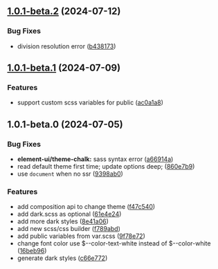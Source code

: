 ## [1.0.1-beta.2](https://github.com/yujinpan/el-css-var/compare/v1.0.1-beta.1...v1.0.1-beta.2) (2024-07-12)

### Bug Fixes

- division resolution error ([b438173](https://github.com/yujinpan/el-css-var/commit/b438173d6569187d4bbd4fd6b20df9d9fe0fed13))

## [1.0.1-beta.1](https://github.com/yujinpan/el-css-var/compare/v1.0.1-beta.0...v1.0.1-beta.1) (2024-07-09)

### Features

- support custom scss variables for public ([ac0a1a8](https://github.com/yujinpan/el-css-var/commit/ac0a1a8baf36a6b840dfdd234cf9ddad37faea03))

## 1.0.1-beta.0 (2024-07-05)

### Bug Fixes

- **element-ui/theme-chalk:** sass syntax error ([a66914a](https://github.com/yujinpan/el-css-var/commit/a66914a00c49a3da2acfcf3a4ef144ffb4181b69))
- read default theme first time; update options deep; ([860e7b9](https://github.com/yujinpan/el-css-var/commit/860e7b91e426cb6e6a2a27dfc640a79712ca433b))
- use `document` when no ssr ([9398ab0](https://github.com/yujinpan/el-css-var/commit/9398ab03625a95a5423757b2ecfc861257e9971d))

### Features

- add composition api to change theme ([f47c540](https://github.com/yujinpan/el-css-var/commit/f47c5400c1e84c590c8f4eea0cfeb2c991d05972))
- add dark.scss as optional ([61e4e24](https://github.com/yujinpan/el-css-var/commit/61e4e24fda9484fd835e3885fa8725c2960ce493))
- add more dark styles ([8e41a06](https://github.com/yujinpan/el-css-var/commit/8e41a06d088b807fe21ad45cf0d94f7176ee777f))
- add new scss/css builder ([f789abd](https://github.com/yujinpan/el-css-var/commit/f789abd8895df7febd23d78cd8b32fff6b2489f3))
- add public variables from var.scss ([9f78e72](https://github.com/yujinpan/el-css-var/commit/9f78e72cd687a30b499d7fb51ae53b31f33817e2))
- change font color use $--color-text-white instead of $--color-white ([16beb96](https://github.com/yujinpan/el-css-var/commit/16beb96c7edab0f89115ab4e53a7c659e5c1d208))
- generate dark styles ([c66e772](https://github.com/yujinpan/el-css-var/commit/c66e772d10e9b5f38a2d369a931afa82d8f36d4f))
